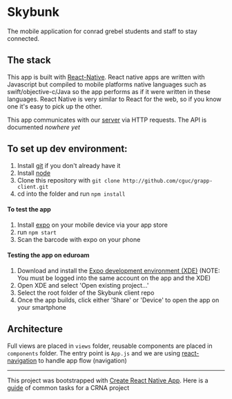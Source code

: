 # Skybunk

The mobile application for conrad grebel students and staff to stay connected.

## The stack
This app is built with [React-Native](https://facebook.github.io/react-native/). React native apps are written with Javascript but compiled to mobile platforms native languages such as swift/objective-c/Java so the app performs as if it were written in these languages. React Native is very similar to React for the web, so if you know one it's easy to pick up the other.

This app communicates with our [server](https://github.com/cguc/grapp-server) via HTTP requests. The API is documented _nowhere yet_

## To set up dev environment:
1. Install [git](https://git-scm.com/book/en/v2/Getting-Started-Installing-Git) if you don't already have it
2. Install [node](https://nodejs.org/en/)
3. Clone this repository with `git clone http://github.com/cguc/grapp-client.git`
4. cd into the folder and run `npm install`

#### To test the app
1. Install [expo](https://expo.io/) on your mobile device via your app store
2. run `npm start`
3. Scan the barcode with expo on your phone

#### Testing the app on eduroam
1. Download and install the [Expo development environment (XDE)](https://github.com/expo/xde) (NOTE: You must be logged into the same account on the app and the XDE)
2. Open XDE and select 'Open existing project...'
3. Select the root folder of the Skybunk client repo
4. Once the app builds, click either 'Share' or 'Device' to open the app on your smartphone

## Architecture
Full views are placed in `views` folder, reusable components are placed in `components` folder. The entry point is `App.js` and we are using [react-navigation](https://reactnavigation.org/) to handle app flow (navigation)
___

This project was bootstrapped with [Create React Native App](https://github.com/react-community/create-react-native-app). Here is a [guide](https://github.com/react-community/create-react-native-app/blob/master/react-native-scripts/template/README.md) of common tasks for a CRNA project
